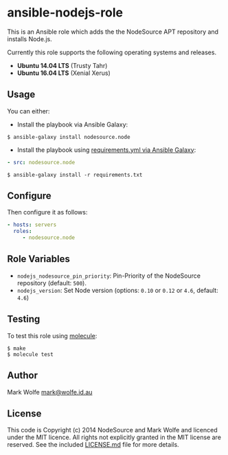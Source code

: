 # ansible-nodejs-role

This is an Ansible role which adds the the NodeSource APT repository and installs Node.js.

Currently this role supports the following operating systems and releases.

* **Ubuntu 14.04 LTS** (Trusty Tahr)
* **Ubuntu 16.04 LTS** (Xenial Xerus)

## Usage

You can either:

* Install the playbook via Ansible Galaxy:

```text
$ ansible-galaxy install nodesource.node
```

* Install the playbook using [requirements.yml via Ansible Galaxy](http://docs.ansible.com/ansible/galaxy.html#installing-multiple-roles-from-a-file):

```yml
- src: nodesource.node
```

```text
$ ansible-galaxy install -r requirements.txt
```

## Configure

Then configure it as follows:

```yaml
- hosts: servers
  roles:
     - nodesource.node
```

## Role Variables

- `nodejs_nodesource_pin_priority`: Pin-Priority of the NodeSource repository (default: `500`).
- `nodejs_version`: Set Node version (options: `0.10` or `0.12` or `4.6`, default: `4.6`)

## Testing

To test this role using [molecule](https://github.com/metacloud/molecule):

```
$ make
$ molecule test
```

## Author

Mark Wolfe <mark@wolfe.id.au>

## License

This code is Copyright (c) 2014 NodeSource and Mark Wolfe and licenced under the MIT licence. All rights not explicitly granted in the MIT license are reserved. See the included [LICENSE.md](./LICENSE.md) file for more details.
